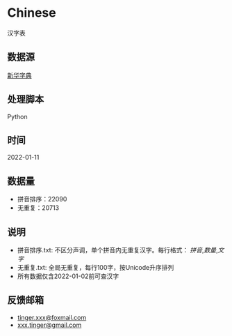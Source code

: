 # Chinese
汉字表

## 数据源
[新华字典](https://zd.hwxnet.com/)

## 处理脚本
Python

## 时间
2022-01-11

## 数据量
+ 拼音排序：22090
+ 无重复：20713

## 说明
+ 拼音排序.txt: 不区分声调，单个拼音内无重复汉字。每行格式： *拼音*,*数量*,*文字*
+ 无重复.txt: 全局无重复，每行100字，按Unicode升序排列
+ 所有数据仅含2022-01-02前可查汉字

## 反馈邮箱
+ tinger.xxx@foxmail.com
+ xxx.tinger@gmail.com
